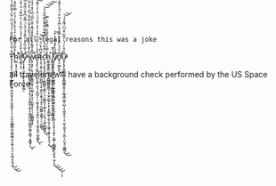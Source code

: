 `For all legal reasons this was a joke`




T̵̡̧̧̧̨̛̩̖̲̟͎̣̗̲̬̬͓͖̥̪͙̮̫̝͎̼͕̫̱̼̫̟̞̩̠̦͈̮̜̥̳͇̲̙̲̝͚̼̯̳̯̗̝͖̩̖̰̣̤̤̞̯̲͙̩͈̘̯̑̐̇̎̾̒̿͒̋̊̈́́́̎͗͆͗͒̏́̋̐͆̌̀̀̾̋̅̄̔̓̇̿͛͐̄̃͂̐͋̕͘͜͜͜͝͠ḩ̴̛̻͕̝̗̤͔̘͈̝͑̐̋̋̌̑͆̋̄̉̇̑́͐̎̀͛̄͐̍́̀̒̿̈͛̐̽̉͗̊͗͛̋̽͑͗̽̊̈̈́̕͘͘͘͝ȅ̴̛̛̮̰͈̜̞͉́́̌̔́̓̇̄̍́́̾̈́̅͐̉̇͐̍̅̃͒́̈́́͋͛͌̊̀̈̋̀̂͂͑͋̉̏̄͒̓̏͌̀̾̾͑͊͑̕͘̚͝͝͠͝͝͠y̷̢̨͙̟̠̫̯̟̰̮̙͓̝͔͓̜͇̗̽́͐̅͗̅̊̓͐̎̐́̾̋͛̈́̿̐͆͒̐̈̅̋͒̿̄̐̓͊͂̃̾̄̔̒̃̉̎̑̕̚̕͝͝͠ ̵̢̡͈̩͕̪͉͕͕̼̺̭̥̬̻̩͖͎̜̞̥͔͙̹̻̰̙̞̲̹̙̞̻͚̤̺̫̼̺̲̯̗̳̣̗̳͉͙̭̳̟̦͑̅̾̐̓͂͑̈͑̈́̊̅̐̒͂͐͂͗̄̆͑̃̓̀͒̈͒͆͂̎͊͛͑͂̿̉̒͆̌̎̈́́́͗̏̃́́͘͘͘͘͜͝͝͠͝͠͠͠͝ͅw̷̢̡̧̡̜͔̖̞̝̲̣̬̳̼̮̘͎̠̲̲̖͙̙̝̠̹̼͈̥̙̹̦̦̩͚͚̱̥̝͐̃͒̽͌̓̾͛́͒̂̒͌̍̎̆̀̋̅͗͆̍̓̐̒̌͑͗͒͌̎̏́̉̈́͂̀͗̓̇̚̚̚̚̕ͅá̴̢̧̡̢̛͔̺̭͔̦̠̪̝͖̟̖̫͉̤͓̪̼̩̠̤̜͚͕̭̝̞̤̘̼̞̙̤͕͉͔͖̗͈̬̤̠̺̞͇̥̏̊̀͗̀́͒́̔͒́̇̒̾́̐̈́͗̈̊͗̒̓͌͘͜͠͠͠ͅt̶̨̧̨̧̛͍̦̝̗̭̹̗̺̪̪͎͔̠̝͍̰̣̭̭͉̩̱̞̠̼͖͚̼͙̯̳̗̩̤̣̺̰̻̀̈͆̇̽̈́̇̑̏̈͜͝͠ć̷̨̧̡̧̨̢̡̨̢̛̝͔͔͇̪̻̙̯̻̠̩͉͕̼̳̼̞̜͚̖̝̜̦̗̬̠̖̰̝̩̻̪̮͍͗̀̑̌̀̔̇̈́̃̈̉̎̑̀̃͌̆̌͌̏̋̔̾͜͝͝͝͠ͅh̷̨̛̻̖͇͓̳̫̫̰̝̘̭̻͇̳̻̭͇͉͔̖̫͓̫͚̖͙͙̦͙͎͇̫͍͕̰̩̯̞̦͚͈̦̼͓͕̮͕̖̘͕̽̿̔̈́̈́̉͋̇̏͐̿̆̌̓̿͘͘͜͜ͅͅ ̸̡̢̢̩̘̦̩̬̰͍̼̦͚̜̫̹͔̻͇̰̤͚̮̠̳͔͉̰̣̙̟͔͚̻̱̽͐̓͊ͅͅy̸̡̡̢̢̢͉̳̦̱̞͖͈̻̗̠̺͕̺͙̖͖̣̟͖̠̗̘̮̙̼̤̝̙̝̪̠̱͕̟̭͕̣̱̥̠̣̝̻̹͎̳̗̳̠͉̰͙͉̣̬̩̝̌̄̎́̾̎̌̊͛͛͑̌̚͜͜͜͜͝ͅͅͅơ̷̭̖̠̲̲̞̱̙͆̽̋͐́̀̎̄̆̈́̿͐̔̆͛͆̊̾̌͒̈́̈́̒̆͊̾̏͌̓̏̃̒͂̐̎͛͗̇͐̒͋͛̓̇́̔̆͊̉̈́̐͐̎̎͑́͐́̈́̓̚̕͘̕͜͝͝͠͝͠u̵̧̡̨̡̖̪͈̙͕̮͕̟̳̻̳͙͈͙̣̤͇̘̳͖̭̹̺̜̗̘̪̭͓̤̹̗̜̼̫̹̪̥͉̦̮̪̦̗̤̫͓̤̣͇͇̫̎̑̒̑̀͗́͛̓̅͋̑̒͆̈́͊̊́́̕͘̕͜͜͝͝





all travelers will have a background check performed by the US Space Force

